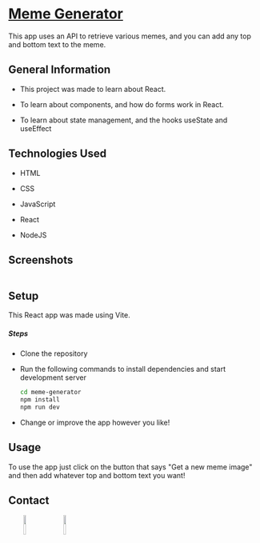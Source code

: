 <a href="https://jmcarvajalj.github.io/meme-generator/" target="_blank"><h1>Meme Generator</h1></a>
<p>This app uses an API to retrieve various memes, and you can add any top and bottom text to the meme.</p><h2>General Information</h2>
<ul>
<li>This project was made to learn about React.</li>
</ul><ul>
<li>To learn about components, and how do forms work in React.</li>
</ul><ul>
<li>To learn about state management, and the hooks useState and useEffect</li>
</ul><h2>Technologies Used</h2>
<ul>
<li>HTML</li>
</ul><ul>
<li>CSS</li>
</ul><ul>
<li>JavaScript</li>
</ul><ul>
<li>React</li>
</ul><ul>
<li>NodeJS</li>
</ul><h2>Screenshots</h2>
<p><a href="https://jmcarvajalj.github.io/meme-generator/" target="_blank"><img src="https://i.imgur.com/0yqG95W.png" alt=""></a></p><h2>Setup</h2>
<p>This React app was made using Vite.</p><h5>Steps</h5><ul>
<li>Clone the repository</li>
</ul><ul>
<li>Run the following commands to install dependencies and start development server</li>

```bash
cd meme-generator
npm install
npm run dev
```

<li>Change or improve the app however you like!</li>
</ul><h2>Usage</h2>
<p>To use the app just click on the button that says "Get a new meme image" and then add whatever top and bottom text you want!</p><h2>Contact</h2>
<p><span style="margin-right: 30px;"></span><a href="https://www.linkedin.com/in/jose-miguel-carvajal-jimenez/"><img target="_blank" src="https://cdn.jsdelivr.net/gh/devicons/devicon/icons/linkedin/linkedin-original.svg" style="width: 10%;"></a><span style="margin-right: 30px;"></span><a href="https://github.com/jmcarvajalj"><img target="_blank" src="https://cdn.jsdelivr.net/gh/devicons/devicon/icons/github/github-original.svg" style="width: 10%;"></a></p>